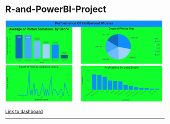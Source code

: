 # R-and-PowerBI-Project
![alt text](https://github.com/olufemiode554/R-and-PowerBI-Project/blob/6e9f25b882e5a7c9cd8e9c2127f3b8f12bdd49d5/Clean_DF%20POWER%20%20BI%20DASHBORD.PNG)

[Link to dashboard](https://app.powerbi.com/links/csbgL7-SeG?ctid=6efd0f20-57c8-4447-b53f-00d4992ca50b&pbi_source=linkShare)

-----------------------------------------------------
